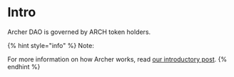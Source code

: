 # Intro

Archer DAO is governed by ARCH token holders.

{% hint style="info" %}
Note:

For more information on how Archer works, read [our introductory post](https://medium.com/archer-dao/introducing-archer-66f20d2cc425).
{% endhint %}

